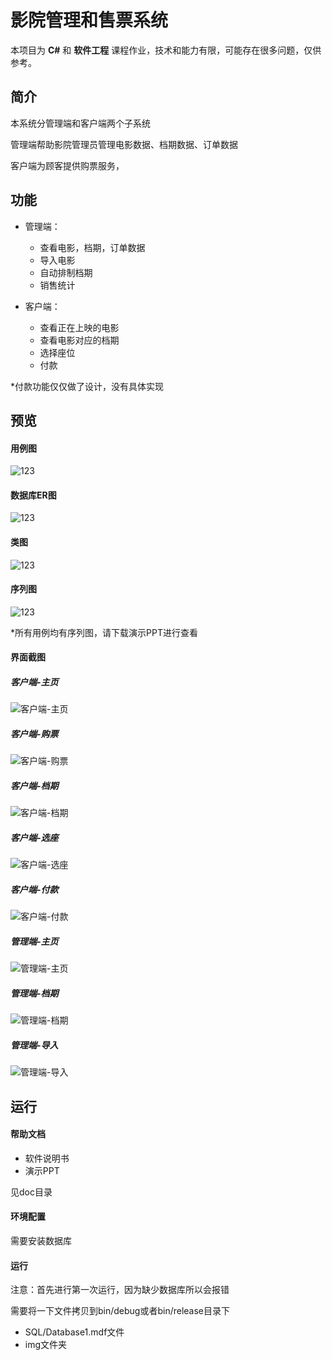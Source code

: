 
# 影院管理和售票系统
本项目为 **C#** 和 **软件工程** 课程作业，技术和能力有限，可能存在很多问题，仅供参考。

## 简介

本系统分管理端和客户端两个子系统

管理端帮助影院管理员管理电影数据、档期数据、订单数据

客户端为顾客提供购票服务，

## 功能
* 管理端：
  - 查看电影，档期，订单数据
  - 导入电影
  - 自动排制档期
  - 销售统计

* 客户端：
  - 查看正在上映的电影
  - 查看电影对应的档期
  - 选择座位
  - 付款

*付款功能仅仅做了设计，没有具体实现

## 预览

#### 用例图
![123](http://llag.net/markdown-img/0.用例图.png)
#### 数据库ER图
![123](http://llag.net/markdown-img/0.ER图.png)
#### 类图
![123](http://llag.net/markdown-img/0.类图.png)
#### 序列图
![123](http://llag.net/markdown-img/0.序列图-购票.png)

*所有用例均有序列图，请下载演示PPT进行查看

#### 界面截图

##### 客户端-主页
![客户端-主页](http://llag.net/markdown-img/2.1.客户端-主页.png)

##### 客户端-购票
![客户端-购票](http://llag.net/markdown-img/2.2.客户端-购票.png)

##### 客户端-档期
![客户端-档期](http://llag.net/markdown-img/2.5.客户端-档期.png)

##### 客户端-选座
![客户端-选座](http://llag.net/markdown-img/2.4.客户端-选座.png)

##### 客户端-付款
![客户端-付款](http://llag.net/markdown-img/2.6.客户端-付款.png)

##### 管理端-主页
![管理端-主页](http://llag.net/markdown-img/1.1.管理端-主页.png)

##### 管理端-档期
![管理端-档期](http://llag.net/markdown-img/1.2.管理端-档期.png)

##### 管理端-导入
![管理端-导入](http://llag.net/markdown-img/1.3.管理端-导入.png)


## 运行


#### 帮助文档
* 软件说明书
* 演示PPT

见doc目录

#### 环境配置
需要安装数据库

#### 运行
注意：首先进行第一次运行，因为缺少数据库所以会报错

需要将一下文件拷贝到bin/debug或者bin/release目录下

* SQL/Database1.mdf文件
* img文件夹




